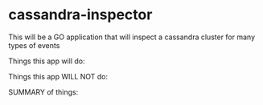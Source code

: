 # cassandra-inspector
This will be a GO application that will inspect a cassandra cluster for many types of events

Things this app will do:

Things this app WILL NOT do:


SUMMARY of things:

